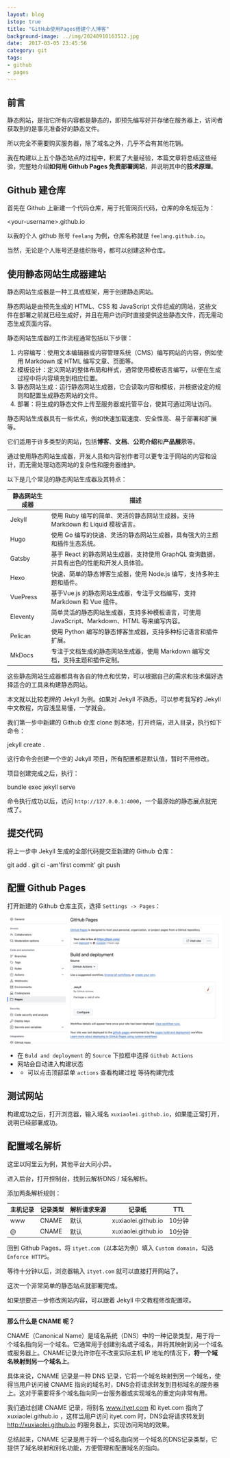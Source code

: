```yaml
---
layout: blog
istop: true
title: "GitHub使用Pages搭建个人博客"
background-image: ../img/20240910163512.jpg
date:  2017-03-05 23:45:56
category: git
tags:
- github
- pages
---
```


## 前言

静态网站，是指它所有内容都是静态的，即预先编写好并存储在服务器上，访问者获取到的是事先准备好的静态文件。

所以完全不需要购买服务器，除了域名之外，几乎不会有其他花销。

我在构建以上五个静态站点的过程中，积累了大量经验，本篇文章将总结这些经验，完整地介绍**如何用 Github Pages 免费部署网站**，并说明其中的**技术原理**。

## **Github 建仓库**

首先在 Github 上新建一个代码仓库，用于托管网页代码，仓库的命名规范为：

\<your-username>.github.io

以我的个人 github 账号 `feelang` 为例，仓库名称就是 `feelang.github.io`。

当然，无论是个人账号还是组织账号，都可以创建这种仓库。

## **使用静态网站生成器建站**

静态网站生成器是一种工具或框架，用于创建静态网站。

静态网站是由预先生成的 HTML、CSS 和 JavaScript 文件组成的网站，这些文件在部署之前就已经生成好，并且在用户访问时直接提供这些静态文件，而无需动态生成页面内容。

静态网站生成器的工作流程通常包括以下步骤：

1. 内容编写：使用文本编辑器或内容管理系统（CMS）编写网站的内容，例如使用 Markdown 或 HTML 编写文章、页面等。
2. 模板设计：定义网站的整体布局和样式，通常使用模板语言编写，以便在生成过程中将内容填充到相应位置。
3. 静态网站生成：运行静态网站生成器，它会读取内容和模板，并根据设定的规则和配置生成静态网站的文件。
4. 部署：将生成的静态文件上传至服务器或托管平台，使其可通过网址访问。

静态网站生成器具有一些优点，例如快速加载速度、安全性高、易于部署和扩展等。

它们适用于许多类型的网站，包括**博客**、**文档**、**公司介绍**和**产品展示**等。

通过使用静态网站生成器，开发人员和内容创作者可以更专注于网站的内容和设计，而无需处理动态网站的复杂性和服务器维护。

以下是几个常见的静态网站生成器及其特点：

| 静态网站生成器 | 描述                                                                                         |
| -------------- | -------------------------------------------------------------------------------------------- |
| Jekyll         | 使用 Ruby 编写的简单、灵活的静态网站生成器，支持 Markdown 和 Liquid 模板语言。               |
| Hugo           | 使用 Go 编写的快速、灵活的静态网站生成器，具有强大的主题和插件生态系统。                     |
| Gatsby         | 基于 React 的静态网站生成器，支持使用 GraphQL 查询数据，并具有出色的性能和开发人员体验。     |
| Hexo           | 快速、简单的静态博客生成器，使用 Node.js 编写，支持多种主题和插件。                          |
| VuePress       | 基于Vue.js 的静态网站生成器，专注于文档编写，支持 Markdown 和 Vue 组件。                     |
| Eleventy       | 简单灵活的静态网站生成器，支持多种模板语言，可使用 JavaScript、Markdown、HTML 等来编写内容。 |
| Pelican        | 使用 Python 编写的静态博客生成器，支持多种标记语言和插件扩展。                               |
| MkDocs         | 专注于文档生成的静态网站生成器，使用 Markdown 编写文档，支持主题和插件定制。                 |

这些静态网站生成器都具有各自的特点和优势，可以根据自己的需求和技术偏好选择适合的工具来构建静态网站。

本文就以比较老牌的 Jekyll 为例。如果对 Jekyll 不熟悉，可以参考我写的 Jekyll 中文教程，内容浅显易懂，一学就会。

我们第一步中新建的 Github 仓库 clone 到本地，打开终端，进入目录，执行如下命令：

jekyll create .

这行命令会创建一个空的 Jekyll 项目，所有配置都是默认值，暂时不用修改。

项目创建完成之后，执行：

bundle exec jekyll serve

命令执行成功以后，访问 `http://127.0.0.1:4000`，一个最原始的静态展点就完成了。

## **提交代码**

将上一步中 Jekyll 生成的全部代码提交至新建的 Github 仓库：

git add . git ci -am'first commit' git push

## **配置 Github Pages**

打开新建的 Github 仓库主页，选择 `Settings -> Pages`：

![20240910163512.jpg](assets/20240910163512.jpg)

* 在 `Buld and deployment` 的 `Source` 下拉框中选择 `Github Actions`
* 网站会自动进入构建状态
* * 可以点击顶部菜单 `actions` 查看构建过程
    等待构建完成

## **测试网站**

构建成功之后，打开浏览器，输入域名 `xuxiaolei.github.io`，如果能正常打开，说明已经部署成功。

## **配置域名解析**

这里以阿里云为例，其他平台大同小异。

进入后台，打开控制台，找到云解析DNS / 域名解析。

添加两条解析规则：

| 主机记录 | 记录类型 | 解析请求来源 | 记录纸              | TTL    |
| -------- | -------- | ------------ | ------------------- | ------ |
| www      | CNAME    | 默认         | xuxiaolei.github.io | 10分钟 |
| @        | CNAME    | 默认         | xuxiaolei.github.io | 10分钟 |

回到 Github Pages，将 `ityet.com`（以本站为例）填入 `Custom domain`，勾选 `Enforce HTTPS`。

等待十分钟以后，浏览器输入 `ityet.com` 就可以直接打开网站了。

这次一个非常简单的静态站点就部署完成。

如果想要进一步修改网站内容，可以跟着 Jekyll 中文教程修改配置项。

---

**那么什么是 CNAME 呢？**

CNAME（Canonical Name）是域名系统（DNS）中的一种记录类型，用于将一个域名指向另一个域名。它通常用于创建别名或子域名，并将其映射到另一个域名或服务器上。CNAME记录允许你在不改变实际主机 IP 地址的情况下，**将一个域名映射到另一个域名上**。

具体来说，CNAME 记录是一种 DNS 记录，它将一个域名映射到另一个域名，使得当用户访问被 CNAME 指向的域名时，DNS会将请求转发到目标域名的服务器上。这对于需要将多个域名指向同一台服务器或实现域名的重定向非常有用。

我们通过创建 CNAME 记录，将别名 www.ityet.com 和 ityet.com 指向了 xuxiaolei.github.io ，这样当用户访问 ityet.com[](https://) 时，DNS会将请求转发到 http://xuxiaolei.github.io 的服务器上，实现访问网站的效果。

总结起来，CNAME 记录是用于将一个域名指向另一个域名的DNS记录类型，它提供了域名映射和别名功能，方便管理和配置域名的指向。

